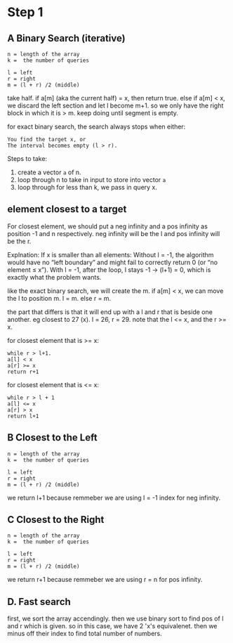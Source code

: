 # Step 1


## A Binary Search (iterative)

    n = length of the array 
    k =  the number of queries

    l = left
    r = right
    m = (l + r) /2 (middle)

take half. if a[m] (aka the current half) = x, then return true. else if a[m] < x, we discard the left section and let l become m+1. so we only have the right block in which it is > m. keep doing until segment is empty. 

for exact binary search, the search always stops when either:

    You find the target x, or
    The interval becomes empty (l > r).

Steps to take:

1. create a vector `a` of n. 
2. loop through n to take in input to store into vector `a`
3. loop through for less than k, we pass in query x. 


## element closest to a target

For closest element, we should put a neg infinity and a pos infinity as position -1 and n respectively. neg infinity will be the l and pos infinity will be the r. 

Explnation:
If x is smaller than all elements: Without l = -1, the algorithm would have no “left boundary” and might fail to correctly return 0 (or “no element ≤ x”). With l = -1, after the loop, l stays -1 → (l+1) = 0, which is exactly what the problem wants.

like the exact binary search, we will create the m. if a[m] < x, we can move the l to position m. l = m. else r = m. 

the part that differs is that it will end up with a l and r that is beside one another. eg closest to 27 (x). l = 26, r = 29. note that the l <= x, and the r >= x. 

for closest element that is >= x:

    while r > l+1.
    a[l] < x
    a[r] >= x
    return r+1

for closest element that is <= x:

    while r > l + 1
    a[l] <= x
    a[r] > x
    return l+1


## B Closest to the Left

    n = length of the array 
    k =  the number of queries

    l = left
    r = right
    m = (l + r) /2 (middle)

we return l+1 because remmeber we are using l = -1 index for neg infinity. 

## C Closest to the Right

    n = length of the array 
    k =  the number of queries

    l = left
    r = right
    m = (l + r) /2 (middle)

we return r+1 because remmeber we are using r = n for pos infinity. 


## D. Fast search

first, we sort the array accendingly. then we use binary sort to find pos of l and r which is given. so in this case, we have 2 'x's equivalenet. then we minus off their index to find total number of numbers.